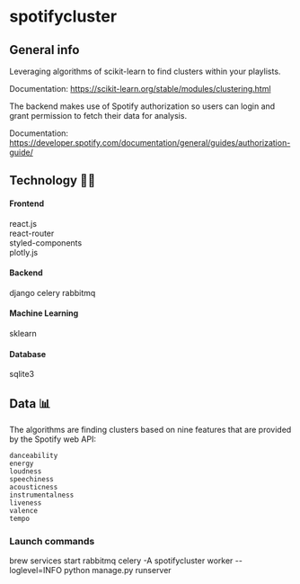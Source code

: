 # spotifycluster

## General info

Leveraging algorithms of scikit-learn to find clusters within your playlists. 

Documentation: https://scikit-learn.org/stable/modules/clustering.html

The backend makes use of Spotify authorization so users can login and grant permission to fetch their data for analysis. 

Documentation: https://developer.spotify.com/documentation/general/guides/authorization-guide/

## Technology :technologist:

#### Frontend
react.js  
react-router   
styled-components  
plotly.js

#### Backend
django
celery
rabbitmq

#### Machine Learning
sklearn

#### Database
sqlite3

## Data :bar_chart:

The algorithms are finding clusters based on nine features that are provided by the Spotify web API:
```
danceability
energy
loudness
speechiness
acousticness
instrumentalness
liveness
valence
tempo
 ```

### Launch commands
brew services start rabbitmq
celery -A spotifycluster worker --loglevel=INFO
python manage.py runserver